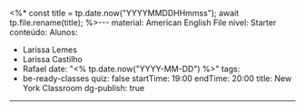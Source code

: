 <%*
const title = tp.date.now("YYYYMMDDHHmmss");
await tp.file.rename(title);
%>---
material: American English File
nivel: Starter
conteúdo: 
Alunos:
  - Larissa Lemes
  - Larissa Castilho
  - Rafael
date: "<% tp.date.now("YYYY-MM-DD") %>"
tags:
  - be-ready-classes
quiz: false
startTime: 19:00
endTime: 20:00
title: New York Classroom
dg-publish: true
---
